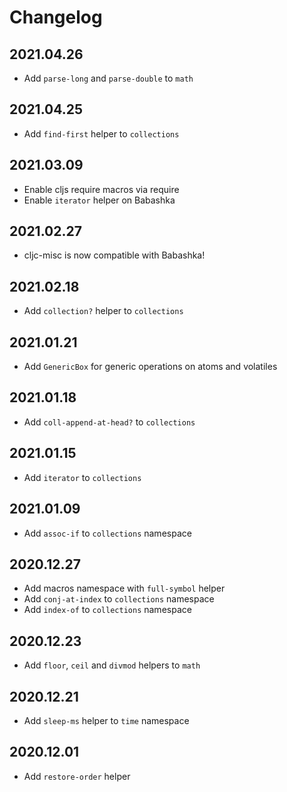 # Changelog

## 2021.04.26
- Add `parse-long` and `parse-double` to `math`

## 2021.04.25
- Add `find-first` helper to `collections`

## 2021.03.09
- Enable cljs require macros via require
- Enable `iterator` helper on Babashka

## 2021.02.27
- cljc-misc is now compatible with Babashka!

## 2021.02.18
- Add `collection?` helper to `collections`

## 2021.01.21
- Add `GenericBox` for generic operations on atoms and volatiles

## 2021.01.18
- Add `coll-append-at-head?` to `collections` 

## 2021.01.15
- Add `iterator` to `collections`

## 2021.01.09
- Add `assoc-if` to `collections` namespace

## 2020.12.27
- Add macros namespace with `full-symbol` helper
- Add `conj-at-index` to `collections` namespace
- Add `index-of` to `collections` namespace

## 2020.12.23
- Add `floor`, `ceil` and `divmod` helpers to `math`

## 2020.12.21
- Add `sleep-ms` helper to `time` namespace

## 2020.12.01
- Add `restore-order` helper
